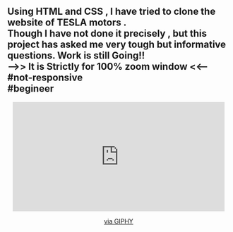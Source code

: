<h2>
Using HTML and CSS , I have tried to clone the website of TESLA motors .<br> Though I have not done it precisely , but this project has asked me very tough but informative questions. Work is still Going!!
<br>
-->> It is Strictly for 100% zoom window <<--<br>
#not-responsive <br>
#begineer
</h2>
<center> <iframe src="https://giphy.com/embed/TRdV7Bk5JVdVm" width="480" height="248" frameBorder="0" class="giphy-embed" allowFullScreen></iframe><p><a href="https://giphy.com/gifs/naruto-TRdV7Bk5JVdVm">via GIPHY</a></p>
  </center>

